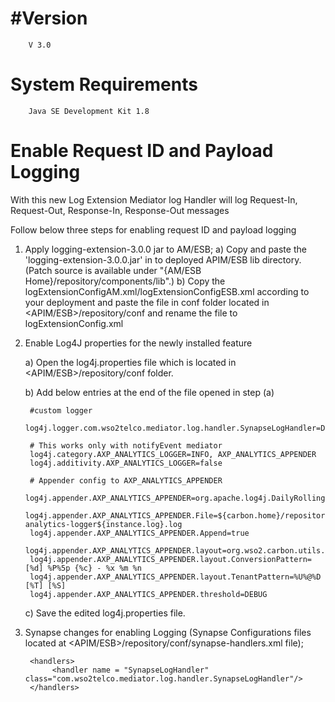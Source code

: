 #Version
=================
        V 3.0

System Requirements
=================

        Java SE Development Kit 1.8


Enable Request ID and Payload Logging
=====================================

With this new Log Extension 
Mediator log Handler will log Request-In, Request-Out, Response-In, Response-Out messages

Follow below three steps for enabling request ID and payload logging

1. Apply logging-extension-3.0.0 jar to AM/ESB;
		a) Copy and paste the 'logging-extension-3.0.0.jar' in to deployed APIM/ESB lib directory. (Patch source is available under "{AM/ESB Home}/repository/components/lib".)
		b) Copy the logExtensionConfigAM.xml/logExtensionConfigESB.xml according to your deployment and paste the file in conf folder located  in <APIM/ESB>/repository/conf and rename the file to logExtensionConfig.xml
		
2. Enable Log4J properties for the newly installed feature
    
    a) Open the log4j.properties file which is located in <APIM/ESB>/repository/conf folder.
    
	b) Add below entries at the end of the file opened in step (a)

		#custom logger
        log4j.logger.com.wso2telco.mediator.log.handler.SynapseLogHandler=DEBUG
         
        # This works only with notifyEvent mediator
        log4j.category.AXP_ANALYTICS_LOGGER=INFO, AXP_ANALYTICS_APPENDER
        log4j.additivity.AXP_ANALYTICS_LOGGER=false
         
        # Appender config to AXP_ANALYTICS_APPENDER
        log4j.appender.AXP_ANALYTICS_APPENDER=org.apache.log4j.DailyRollingFileAppender
        log4j.appender.AXP_ANALYTICS_APPENDER.File=${carbon.home}/repository/logs/${instance.log}/axp-analytics-logger${instance.log}.log
        log4j.appender.AXP_ANALYTICS_APPENDER.Append=true
        log4j.appender.AXP_ANALYTICS_APPENDER.layout=org.wso2.carbon.utils.logging.TenantAwarePatternLayout
        log4j.appender.AXP_ANALYTICS_APPENDER.layout.ConversionPattern=[%d] %P%5p {%c} - %x %m %n
        log4j.appender.AXP_ANALYTICS_APPENDER.layout.TenantPattern=%U%@%D [%T] [%S]
        log4j.appender.AXP_ANALYTICS_APPENDER.threshold=DEBUG

	c) Save the edited log4j.properties file.
	
3. Synapse changes for enabling Logging (Synapse Configurations files located at <APIM/ESB>/repository/conf/synapse-handlers.xml file);

		<handlers>
             <handler name = "SynapseLogHandler" class="com.wso2telco.mediator.log.handler.SynapseLogHandler"/>
        </handlers>

